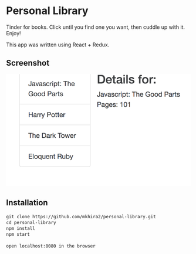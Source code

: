 # Personal Library

Tinder for books. Click until you find one you want, then cuddle up with it. Enjoy!

This app was written using React + Redux. 


## Screenshot
![books](/src/images/books.png)

## Installation

```
git clone https://github.com/mkhira2/personal-library.git
cd personal-library
npm install
npm start

open localhost:8080 in the browser
```
